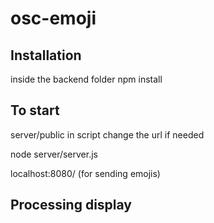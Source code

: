 # osc-emoji

## Installation
inside the backend folder npm install

## To start

server/public in script change the url if needed

node server/server.js

localhost:8080/ (for sending emojis)

## Processing display
